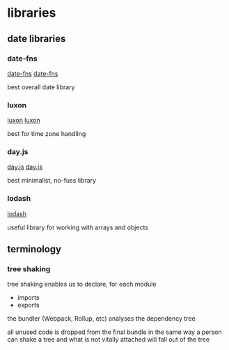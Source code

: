 # libraries

## date libraries

### date-fns

[date-fns](https://date-fns.org)
[date-fns](https://www.skypack.dev/view/date-fns)

best overall date library

### luxon

[luxon](https://moment.github.io/luxon)
[luxon](https://www.skypack.dev/view/luxon)

best for time zone handling

### day.js

[day.js](https://www.skypack.dev/view/dayjs)
[day.js](https://day.js.org)

best minimalist, no-fuss library

### lodash

[lodash](https://lodash.com)

useful library for working with arrays and objects

## terminology

### tree shaking

tree shaking enables us to declare, for each module

- imports
- exports

the bundler (Webpack, Rollup, etc) analyses the dependency tree

all unused code is dropped from the final bundle in the same way a person can shake a tree and what is not vitally attached will fall out of the tree

